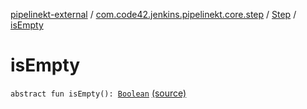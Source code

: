 [pipelinekt-external](../../index.md) / [com.code42.jenkins.pipelinekt.core.step](../index.md) / [Step](index.md) / [isEmpty](./is-empty.md)

# isEmpty

`abstract fun isEmpty(): `[`Boolean`](https://kotlinlang.org/api/latest/jvm/stdlib/kotlin/-boolean/index.html) [(source)](https://github.com/code42/pipelinekt/tree/master/core/src/main/kotlin/com/code42/jenkins/pipelinekt/core/step/Step.kt#L21)